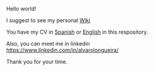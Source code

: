 Hello world!

I suggest to see my personal [Wiki](https://github.com/alvarolongueira/alvarolongueira/wiki)

You have my CV in [Spanish](https://github.com/alvarolongueira/alvarolongueira/blob/master/CV%20Alvaro%20Longueira%20ESP%202024.pdf) or 
[English](https://github.com/alvarolongueira/alvarolongueira/blob/master/CV%20Alvaro%20Longueira%20ENG%202024.pdf) in this respository.

Also, you can meet me in linkedin https://www.linkedin.com/in/alvarolongueira/

Thank you for your time.
